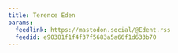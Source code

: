 ```yaml
---
title: Terence Eden
params:
  feedlink: https://mastodon.social/@Edent.rss
  feedid: e90381f1f4f37f5683a5a66f1d633b70
---
```

